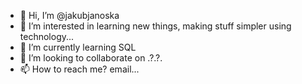 - 👋 Hi, I’m @jakubjanoska
- 👀 I’m interested in learning new things, making stuff simpler using technology...
- 🌱 I’m currently learning SQL
- 💞️ I’m looking to collaborate on .?.?.
- 📫 How to reach me? email...

<!---
jakubjanoska/jakubjanoska is a ✨ special ✨ repository because its `README.md` (this file) appears on your GitHub profile.
You can click the Preview link to take a look at your changes.
--->
